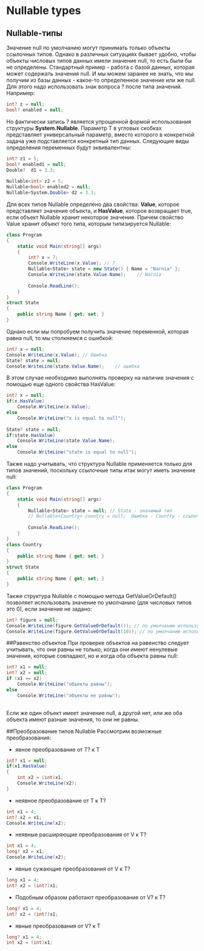 # Nullable types

## Nullable-типы

Значение null по умолчанию могут принимать только объекты ссылочных типов. Однако в различных ситуациях бывает удобно, чтобы объекты числовых типов данных имели значение null, то есть были бы не определены. Стандартный пример - работа с базой данных, которая может содержать значения null. И мы можем заранее не знать, что мы получим из базы данных - какое-то определенное значение или же null. Для этого надо использовать знак вопроса ? после типа значений. Например:

```csharp
int? z = null;
bool? enabled = null;
```
Но фактически запись ? является упрощенной формой использования структуры **System.Nullable<T>**. Параметр T в угловых скобках представляет универсальный параметр, вместо которого в конкретной задача уже подставляется конкретный тип данных. Следующие виды определения переменных будут эквивалентны:

```csharp
int? z1 = 5;
bool? enabled1 = null;
Double?  d1 = 3.3;
 
Nullable<int> z2 = 5;
Nullable<bool> enabled2 = null;
Nullable<System.Double> d2 = 3.3;
```
Для всех типов Nullable определено два свойства: **Value**, которое представляет значение объекта, и **HasValue**, которое возвращает true, если объект Nullable хранит некоторое значение.
Причем свойство Value хранит объект того типа, которым типизируется Nullable:

```csharp
class Program
{
    static void Main(string[] args)
    {
        int? x = 7;
        Console.WriteLine(x.Value); // 7
        Nullable<State> state = new State() { Name = "Narnia" };
        Console.WriteLine(state.Value.Name);    // Narnia
 
        Console.ReadLine();
    }
}
struct State
{
    public string Name { get; set; }
}
```
Однако если мы попробуем получить значение переменной, которая равна null, то мы столкнемся с ошибкой:

```csharp
int? x = null;
Console.WriteLine(x.Value); // Ошибка
State? state = null;
Console.WriteLine(state.Value.Name);    // ошибка
```
В этом случае необходимо выполнять проверку на наличие значения с помощью еще одного свойства HasValue:

```csharp
int? x = null;
if(x.HasValue)
    Console.WriteLine(x.Value);
else
    Console.WriteLine("x is equal to null");
 
State? state = null;
if(state.HasValue)
    Console.WriteLine(state.Value.Name);
else
    Console.WriteLine("state is equal to null");
```
Также надо учитывать, что структура Nullable применяется только для типов значений, поскольку ссылочные типы итак могут иметь значение null:

```csharp
class Program
{
    static void Main(string[] args)
    {
        Nullable<State> state = null; // State - значимый тип
        // Nullable<Country> country = null;  Ошибка - Country - ссылочный тип
 
        Console.ReadLine();
    }
}
class Country
{
    public string Name { get; set; }
}
struct State
{
    public string Name { get; set; }
}
```
Также структура Nullable с помощью метода GetValueOrDefault() позволяет использовать значение по умолчанию (для числовых типов это 0), если значение не задано:

```csharp
int? figure = null;
Console.WriteLine(figure.GetValueOrDefault()); // по умолчанию используется 0
Console.WriteLine(figure.GetValueOrDefault(10)); // по умолчанию используется 10
```
##Равенство объектов
При проверке объектов на равенство следует учитывать, что они равны не только, когда они имеют ненулевые значения, которые совпадают, но и когда оба объекта равны null:

```csharp
int? x1 = null;
int? x2 = null;
if (x1 == x2)
    Console.WriteLine("объекты равны");
else
    Console.WriteLine("объекты не равны");
    
```
Если же один объект имеет значение null, а другой нет, или же оба объекта имеют разные значения, то они не равны.

##Преобразование типов Nullable
Рассмотрим возможные преобразования:
-   явное преобразование от T? к T
```csharp
int? x1 = null;
if(x1.HasValue)
{
    int x2 = (int)x1;
    Console.WriteLine(x2);
}
```
-   неявное преобразование от T к T?

```csharp
int x1 = 4;
int? x2 = x1;
Console.WriteLine(x2);
```
-   неявные расширяющие преобразования от V к T?
```csharp
int x1 = 4;
long? x2 = x1;
Console.WriteLine(x2);
```
-   явные сужающие преобразования от V к T?
```csharp
long x1 = 4;
int? x2 = (int?)x1;
```
-   Подобным образом работают преобразования от V? к T?
```csharp
long? x1 = 4;
int? x2 = (int?)x1;
```
-   явные преобразования от V? к T
```csharp
long? x1 = 4;
int x2 = (int)x1;
```
 
